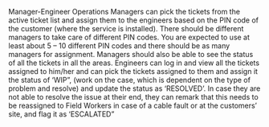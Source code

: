 Manager-Engineer Operations
Managers can pick the tickets from the active ticket list and assign them to the engineers based on the PIN code of the customer (where the service is installed). 
There should be different managers to take care of different PIN codes. You are expected to use at least about 5 – 10 different PIN codes and there should be as many managers for assignment.
Managers should also be able to see the status of all the tickets in all the areas.
Engineers can log in and view all the tickets assigned to him/her and can pick the tickets assigned to them and assign it the status of ‘WIP”, (work on the case, which is dependent on the type of problem and resolve) and update the status as ‘RESOLVED’. 
In case they are not able to resolve the issue at their end, they can remark that this needs to be reassigned to Field Workers in case of a cable fault or at the customers’ site, and flag it as ‘ESCALATED”
